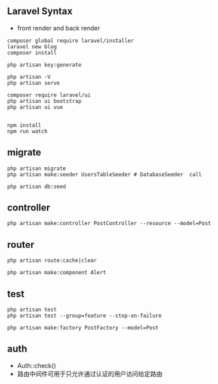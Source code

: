 ## Laravel Syntax

* front render and back render

```
composer global require laravel/installer
laravel new blog
composer install 

php artisan key:generate

php artisan -V
php artisan serve

composer require laravel/ui
php artisan ui bootstrap
php artisan ui vue


npm install
npm run watch
```


## migrate

```
php artisan migrate
php artisan make:seeder UsersTableSeeder # DatabaseSeeder  call

php artisan db:seed
```

## controller 

```
php artisan make:controller PostController --resource --model=Post
```

## router

```
php artisan route:cache|clear
```

```
php artisan make:component Alert
```

## test

```
php artisan test
php artisan test --group=feature --stop-on-failure

php artisan make:factory PostFactory --model=Post
```

## auth

* Auth::check()
* 路由中间件可用于只允许通过认证的用户访问给定路由
